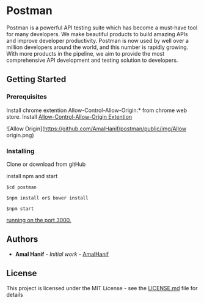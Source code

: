 # Postman

Postman is a powerful API testing suite which has become a must-have tool for many developers. We make beautiful products to build amazing APIs and improve developer productivity. Postman is now used by well over a million developers around the world, and this number is rapidly growing. With more products in the pipeline, we aim to provide the most comprehensive API development and testing solution to developers.

## Getting Started


### Prerequisites

Install chrome extention Allow-Control-Allow-Origin:* from chrome web store. Install 
[Allow-Control-Allow-Origin Extention](https://chrome.google.com/webstore/detail/allow-control-allow-origi/nlfbmbojpeacfghkpbjhddihlkkiljbi?hl=en)

![Allow Origin](https://github.com/AmalHanif/postman/public/img/Allow origin.png)


### Installing

Clone or download from gitHub


install npm and start

```
$cd postman

$npm install or$ bower install

$npm start
```

[running on the port 3000.](http://localhost:3000/)


## Authors

* **Amal Hanif** - *Initial work* - [AmalHanif](https://github.com/AmalHanif)

## License

This project is licensed under the MIT License - see the [LICENSE.md](LICENSE.md) file for details

